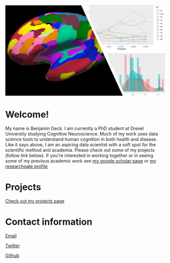 
<img src="frnt_pg_img.png" class="inline"/>

# Welcome!
My name is Benjamin Deck. I am currently a PhD student at Drexel University studying Cognitive Neuroscience. Much of my work uses data science tools to understand human cognition in both health and disease. Like it says above, I am an aspiring data scientist with a soft spot for the scientific method and academia. Please check out some of my projects (follow link below). If you're interested in working together or in seeing some of my previous academic work see [my google scholar page](https://scholar.google.com/citations?user=twD1r-EAAAAJ&hl=en) or [my researchgate profile](https://www.researchgate.net/profile/Benjamin_Deck)

# Projects

[Check out my projects page](projects.md)      


# Contact information
[Email](mailto:bdeck8317@gmail.com)
 
[Twitter](https://twitter.com/bld_mctid)
 
[Github](https://github.com/bdeck8317)
